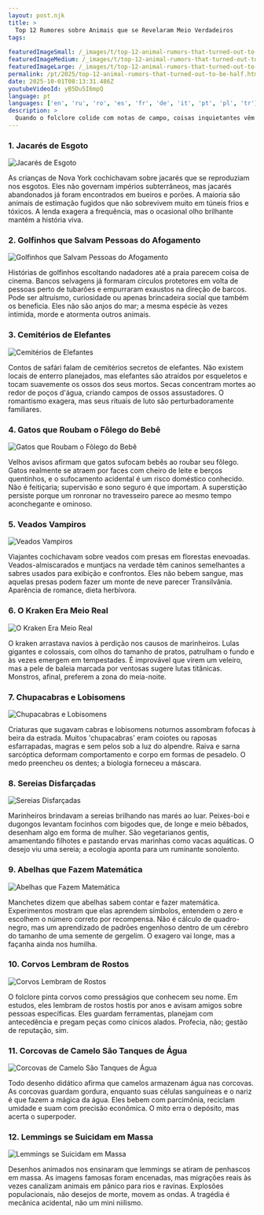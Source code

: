 ```yaml
---
layout: post.njk
title: >
  Top 12 Rumores sobre Animais que se Revelaram Meio Verdadeiros
tags:
  
featuredImageSmall: /_images/t/top-12-animal-rumors-that-turned-out-to-be-half-cover-pt-small.webp
featuredImageMedium: /_images/t/top-12-animal-rumors-that-turned-out-to-be-half-cover-pt-medium.webp
featuredImageLarge: /_images/t/top-12-animal-rumors-that-turned-out-to-be-half-cover-pt-large.webp
permalink: /pt/2025/top-12-animal-rumors-that-turned-out-to-be-half.html
date: 2025-10-01T08:13:31.486Z
youtubeVideoId: yB5Du5I6mpQ
language: pt
languages: ['en', 'ru', 'ro', 'es', 'fr', 'de', 'it', 'pt', 'pl', 'tr']
description: >
  Quando o folclore colide com notas de campo, coisas inquietantes vêm à tona. Estas são as histórias que soavam como fofoca de bar até os biólogos darem de ombros e dizerem, bem, meio que sim. Meio mito, meio mensurável, totalmente irresistíveis. Espere contradições, arrepios e alguns momentos de 'peraí, essa parte é real?'.
---
```


### 1. Jacarés de Esgoto

![Jacarés de Esgoto](/_images/7/74872a1ca06989bcc1142a4ee2943051-medium.webp)

As crianças de Nova York cochichavam sobre jacarés que se reproduziam nos esgotos. Eles não governam impérios subterrâneos, mas jacarés abandonados já foram encontrados em bueiros e porões. A maioria são animais de estimação fugidos que não sobrevivem muito em túneis frios e tóxicos. A lenda exagera a frequência, mas o ocasional olho brilhante mantém a história viva.

### 2. Golfinhos que Salvam Pessoas do Afogamento

![Golfinhos que Salvam Pessoas do Afogamento](/_images/6/6253af58064cd989d06c74f27571e388-medium.webp)

Histórias de golfinhos escoltando nadadores até a praia parecem coisa de cinema. Bancos selvagens já formaram círculos protetores em volta de pessoas perto de tubarões e empurraram exaustos na direção de barcos. Pode ser altruísmo, curiosidade ou apenas brincadeira social que também os beneficia. Eles não são anjos do mar; a mesma espécie às vezes intimida, morde e atormenta outros animais.

### 3. Cemitérios de Elefantes

![Cemitérios de Elefantes](/_images/e/e74607d5377623c129191d15d8514c77-medium.webp)

Contos de safári falam de cemitérios secretos de elefantes. Não existem locais de enterro planejados, mas elefantes são atraídos por esqueletos e tocam suavemente os ossos dos seus mortos. Secas concentram mortes ao redor de poços d'água, criando campos de ossos assustadores. O romantismo exagera, mas seus rituais de luto são perturbadoramente familiares.

### 4. Gatos que Roubam o Fôlego do Bebê

![Gatos que Roubam o Fôlego do Bebê](/_images/9/9404eee0fe6035387044be7e7901e3b0-medium.webp)

Velhos avisos afirmam que gatos sufocam bebês ao roubar seu fôlego. Gatos realmente se atraem por faces com cheiro de leite e berços quentinhos, e o sufocamento acidental é um risco doméstico conhecido. Não é feitiçaria; supervisão e sono seguro é que importam. A superstição persiste porque um ronronar no travesseiro parece ao mesmo tempo aconchegante e ominoso.

### 5. Veados Vampiros

![Veados Vampiros](/_images/d/d1a8c3a7d675dcec81e97f748c3e3f52-medium.webp)

Viajantes cochichavam sobre veados com presas em florestas enevoadas. Veados-almiscarados e muntjacs na verdade têm caninos semelhantes a sabres usados para exibição e confrontos. Eles não bebem sangue, mas aquelas presas podem fazer um monte de neve parecer Transilvânia. Aparência de romance, dieta herbívora.

### 6. O Kraken Era Meio Real

![O Kraken Era Meio Real](/_images/1/1a47c33b7a5ccee38df1074e0dbe7f54-medium.webp)

O kraken arrastava navios à perdição nos causos de marinheiros. Lulas gigantes e colossais, com olhos do tamanho de pratos, patrulham o fundo e às vezes emergem em tempestades. É improvável que virem um veleiro, mas a pele de baleia marcada por ventosas sugere lutas titânicas. Monstros, afinal, preferem a zona do meia-noite.

### 7. Chupacabras e Lobisomens

![Chupacabras e Lobisomens](/_images/e/ecc8e55011a34674ca0398073896e098-medium.webp)

Criaturas que sugavam cabras e lobisomens noturnos assombram fofocas à beira da estrada. Muitos 'chupacabras' eram coiotes ou raposas esfarrapadas, magras e sem pelos sob a luz do alpendre. Raiva e sarna sarcóptica deformam comportamento e corpo em formas de pesadelo. O medo preencheu os dentes; a biologia forneceu a máscara.

### 8. Sereias Disfarçadas

![Sereias Disfarçadas](/_images/0/0ba0fe8cf50d756815e9df467dc60e67-medium.webp)

Marinheiros brindavam a sereias brilhando nas marés ao luar. Peixes-boi e dugongos levantam focinhos com bigodes que, de longe e meio bêbados, desenham algo em forma de mulher. São vegetarianos gentis, amamentando filhotes e pastando ervas marinhas como vacas aquáticas. O desejo viu uma sereia; a ecologia aponta para um ruminante sonolento.

### 9. Abelhas que Fazem Matemática

![Abelhas que Fazem Matemática](/_images/c/c6d58d1a04495bafa7079b97dc11c662-medium.webp)

Manchetes dizem que abelhas sabem contar e fazer matemática. Experimentos mostram que elas aprendem símbolos, entendem o zero e escolhem o número correto por recompensa. Não é cálculo de quadro-negro, mas um aprendizado de padrões engenhoso dentro de um cérebro do tamanho de uma semente de gergelim. O exagero vai longe, mas a façanha ainda nos humilha.

### 10. Corvos Lembram de Rostos

![Corvos Lembram de Rostos](/_images/3/3f5234220202b4fb52f9ccf450b9d596-medium.webp)

O folclore pinta corvos como presságios que conhecem seu nome. Em estudos, eles lembram de rostos hostis por anos e avisam amigos sobre pessoas específicas. Eles guardam ferramentas, planejam com antecedência e pregam peças como cínicos alados. Profecia, não; gestão de reputação, sim.

### 11. Corcovas de Camelo São Tanques de Água

![Corcovas de Camelo São Tanques de Água](/_images/b/b387433c9cebb9e40f5d42dc6355b1ed-medium.webp)

Todo desenho didático afirma que camelos armazenam água nas corcovas. As corcovas guardam gordura, enquanto suas células sanguíneas e o nariz é que fazem a mágica da água. Eles bebem com parcimônia, reciclam umidade e suam com precisão econômica. O mito erra o depósito, mas acerta o superpoder.

### 12. Lemmings se Suicidam em Massa

![Lemmings se Suicidam em Massa](/_images/7/71b83c04a1090d8edf05ba196f4e834a-medium.webp)

Desenhos animados nos ensinaram que lemmings se atiram de penhascos em massa. As imagens famosas foram encenadas, mas migrações reais às vezes canalizam animais em pânico para rios e ravinas. Explosões populacionais, não desejos de morte, movem as ondas. A tragédia é mecânica acidental, não um mini niilismo.


